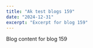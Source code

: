 ```yaml
---
title: "Ak test blogs 159"
date: "2024-12-31"
excerpt: "Excerpt for blog 159"
---
```


Blog content for blog 159